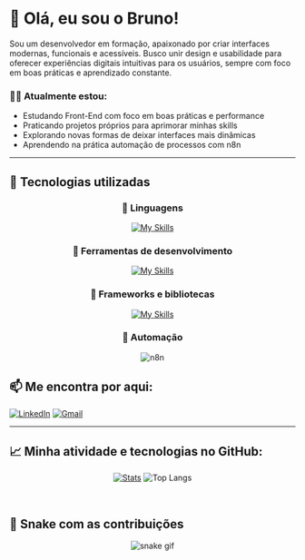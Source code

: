 # 🎯 Olá, eu sou o Bruno!  
<!--<img align="right" src="https://media.giphy.com/media/qgQUggAC3Pfv687qPC/giphy.gif" width="250" alt="codando">-->
Sou um desenvolvedor em formação, apaixonado por criar interfaces modernas, funcionais e acessíveis. Busco unir design e usabilidade para oferecer experiências digitais intuitivas para os usuários, sempre com foco em boas práticas e aprendizado constante.

### 👨‍💻 Atualmente estou:
- Estudando Front-End com foco em boas práticas e performance
- Praticando projetos próprios para aprimorar minhas skills
- Explorando novas formas de deixar interfaces mais dinâmicas
- Aprendendo na prática automação de processos com n8n

---

## 🚀 Tecnologias utilizadas
<div align="center">
  
### 📌 Linguagens
[![My Skills](https://skillicons.dev/icons?i=html,css,js)](https://skillicons.dev)
<!--![Visual Studio Code](https://img.shields.io/badge/VS%20Code-007ACC?style=flat&logo=visual-studio-code&logoColor=white)
![Git](https://img.shields.io/badge/Git-F05032?style=flat&logo=git&logoColor=white)
![npm](https://img.shields.io/badge/npm-CB3837?style=flat&logo=npm&logoColor=white)
![HTML5](https://img.shields.io/badge/HTML5-E34F26?style=flat&logo=html5&logoColor=white)
![CSS3](https://img.shields.io/badge/CSS3-1572B6?style=flat&logo=css3&logoColor=white)
![JavaScript](https://img.shields.io/badge/JavaScript-F7DF1E?style=flat&logo=javascript&logoColor=black)
![JSON](https://img.shields.io/badge/JSON-000000?style=flat&logo=json&logoColor=white)-->

### 🧰 Ferramentas de desenvolvimento
[![My Skills](https://skillicons.dev/icons?i=vscode,git,github,figma,netlify)](https://skillicons.dev)
<!--![Visual Studio Code](https://img.shields.io/badge/VS%20Code-007ACC?style=flat&logo=visual-studio-code&logoColor=white)
![Git](https://img.shields.io/badge/Git-F05032?style=flat&logo=git&logoColor=white)
![npm](https://img.shields.io/badge/npm-CB3837?style=flat&logo=npm&logoColor=white)-->

### 🧪 Frameworks e bibliotecas
[![My Skills](https://skillicons.dev/icons?i=nodejs,bootstrap,npm,yarn,express,prisma,mongodb)](https://skillicons.dev)
<!--![Node.js](https://img.shields.io/badge/Node.js-339933?style=flat&logo=node.js&logoColor=white)
![Bootstrap](https://img.shields.io/badge/Bootstrap-7952B3?style=flat&logo=bootstrap&logoColor=white)
![Express](https://img.shields.io/badge/Express-000000?style=flat&logo=express&logoColor=white)
![Prisma](https://img.shields.io/badge/Prisma-2D3748?style=flat&logo=prisma&logoColor=white)-->

<!--### 🗃️ Banco de Dados
![MongoDB](https://img.shields.io/badge/MongoDB-47A248?style=flat&logo=mongodb&logoColor=white)-->

### 🤖 Automação
![n8n](https://img.shields.io/badge/n8n-F53AE5?style=flat&logo=n8n&logoColor=white)
</div>



## 📫 Me encontra por aqui:
[![LinkedIn](https://img.shields.io/badge/-LinkedIn-%230077B5?style=flat&logo=linkedin&logoColor=white)](https://www.linkedin.com/in/brunowace-ferreira)
[![Gmail](https://img.shields.io/badge/-Email-D14836?style=flat&logo=gmail&logoColor=white)](mailto:contato@brunodev-ferreira.com.br)

---

## 📈 Minha atividade e tecnologias no GitHub:
<div align="center">
  
[![Stats](https://github-readme-stats.vercel.app/api?username=BrunoWACE)](https://github.com/anuraghazra/github-readme-stats)
![Top Langs](https://github-readme-stats.vercel.app/api/top-langs/?username=BrunoWACE&layout=compact)
</div>
<br>

## 🐍 Snake com as contribuições
<div align="center">
  
![snake gif](https://cdn.jsdelivr.net/gh/BrunoWACE/BrunoWACE@output/github-contribution-grid-snake.svg)
</div>

















